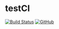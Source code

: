 # testCI



[![Build Status](https://travis-ci.org/FaritorKang/testCI.svg?branch=master)](https://travis-ci.org/FaritorKang/testCI)
[![GitHub](https://img.shields.io/github/license/FaritorKang/testCI)](https://opensource.org/licenses/MIT)

